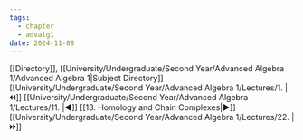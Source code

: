```yaml
---
tags:
  - chapter
  - advalg1
date: 2024-11-08
---
```

[[Directory]], [[University/Undergraduate/Second Year/Advanced Algebra 1/Advanced Algebra 1|Subject Directory]]
[[University/Undergraduate/Second Year/Advanced Algebra 1/Lectures/1. |🞀🞀]] [[University/Undergraduate/Second Year/Advanced Algebra 1/Lectures/11. |◀]] [[13. Homology and Chain Complexes|▶]] [[University/Undergraduate/Second Year/Advanced Algebra 1/Lectures/22. |🞂🞂]]
# 
## 
### 